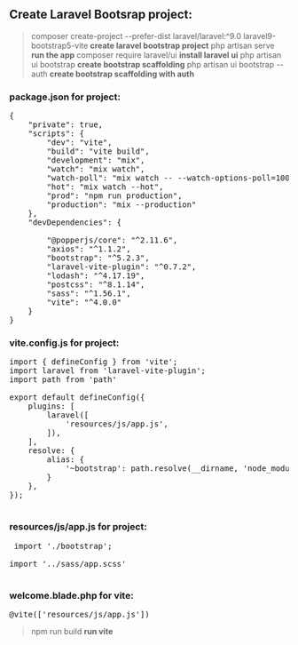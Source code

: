 ## Create Laravel Bootsrap project:

> composer create-project --prefer-dist laravel/laravel:^9.0 laravel9-bootstrap5-vite
**create laravel bootstrap project**
> php artisan serve
**run the app**
> composer require laravel/ui
**install laravel ui**
> php artisan ui bootstrap
**create bootstrap scaffolding**
> php artisan ui bootstrap --auth
**create bootstrap scaffolding with auth**
### package.json for project:
<pre>
{
    "private": true,
    "scripts": {
        "dev": "vite",
        "build": "vite build",
        "development": "mix",
        "watch": "mix watch",
        "watch-poll": "mix watch -- --watch-options-poll=1000",
        "hot": "mix watch --hot",
        "prod": "npm run production",
        "production": "mix --production"
    },
    "devDependencies": {
        
        "@popperjs/core": "^2.11.6",
        "axios": "^1.1.2",
        "bootstrap": "^5.2.3",
        "laravel-vite-plugin": "^0.7.2",
        "lodash": "^4.17.19",
        "postcss": "^8.1.14",
        "sass": "^1.56.1",
        "vite": "^4.0.0"
    }
}
</pre>
### vite.config.js for project:
<pre>
import { defineConfig } from 'vite';
import laravel from 'laravel-vite-plugin';
import path from 'path'

export default defineConfig({
    plugins: [
        laravel([
            'resources/js/app.js',
        ]),
    ],
    resolve: {
        alias: {
            '~bootstrap': path.resolve(__dirname, 'node_modules/bootstrap'),
        }
    },
});
 </pre>
 ### resources/js/app.js for project:
 <pre>
 import './bootstrap';

import '../sass/app.scss'
  </pre>

### welcome.blade.php for vite:
<pre>
@vite(['resources/js/app.js']) 
</pre>

> npm run build
**run vite**